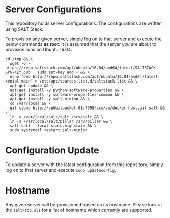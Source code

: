 # Server Configurations

This repository holds server configurations. The configurations are written using SALT Stack. 

To provision any given server, simply log on to that server and execute the below commands **as root**. It is 
assumed that the server you are about to provision runs on Ubuntu 16.04.

```
cd /tmp && \
  wget -O - https://repo.saltstack.com/apt/ubuntu/16.04/amd64/latest/SALTSTACK-GPG-KEY.pub | sudo apt-key add - && \
  echo "deb http://repo.saltstack.com/apt/ubuntu/16.04/amd64/latest xenial main" > /etc/apt/sources.list.d/saltstack.list && \
  apt-get update && \
  apt-get install -y python-software-properties && \
  apt-get install -y software-properties-common && \
  apt-get install -y salt-minion && \
  cd /var/local && \
  git clone http://cphbitbucket-01:7990/scm/cm/docker-host.git salt && \
  ln -s /var/local/salt/salt /srv/salt && \
  ln -s /var/local/salt/pillar /srv/pillar && \
  salt-call --local state.highstate && \
  sudo systemctl restart salt-minion
```

# Configuration Update

To update a server with the latest configuration from this repository, simply log on to that server and execute `sudo updateconfig`.

# Hostname

Any given server will be provisioned based on its hostname. Please look at the `salt/top.sls` for a list of hostname which currently
are supported.
